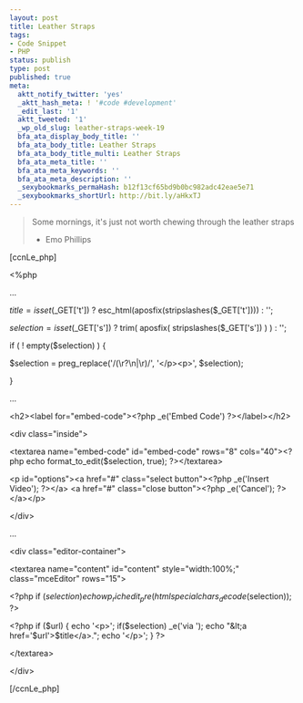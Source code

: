 ```yaml
---
layout: post
title: Leather Straps
tags:
- Code Snippet
- PHP
status: publish
type: post
published: true
meta:
  aktt_notify_twitter: 'yes'
  _aktt_hash_meta: ! '#code #development'
  _edit_last: '1'
  aktt_tweeted: '1'
  _wp_old_slug: leather-straps-week-19
  bfa_ata_display_body_title: ''
  bfa_ata_body_title: Leather Straps
  bfa_ata_body_title_multi: Leather Straps
  bfa_ata_meta_title: ''
  bfa_ata_meta_keywords: ''
  bfa_ata_meta_description: ''
  _sexybookmarks_permaHash: b12f13cf65bd9b0bc982adc42eae5e71
  _sexybookmarks_shortUrl: http://bit.ly/aHkxTJ
---
```

<blockquote>Some mornings, it's just not worth chewing through the leather straps

- Emo Phillips</blockquote>
[ccnLe_php]

&lt;%php

...

$title = isset($_GET['t']) ? esc_html(aposfix(stripslashes($_GET['t']))) : '';

$selection = isset($_GET['s']) ? trim( aposfix( stripslashes($_GET['s']) ) ) : '';

if ( ! empty($selection) ) {

$selection = preg_replace('/(\r?\n|\r)/', '&lt;/p&gt;&lt;p&gt;', $selection);

}

...

&lt;h2&gt;&lt;label for="embed-code"&gt;&lt;?php _e('Embed Code') ?&gt;&lt;/label&gt;&lt;/h2&gt;

&lt;div class="inside"&gt;

&lt;textarea name="embed-code" id="embed-code" rows="8" cols="40"&gt;&lt;?php echo format_to_edit($selection, true); ?&gt;&lt;/textarea&gt;

&lt;p id="options"&gt;&lt;a href="#" class="select button"&gt;&lt;?php _e('Insert Video'); ?&gt;&lt;/a&gt; &lt;a href="#" class="close button"&gt;&lt;?php _e('Cancel'); ?&gt;&lt;/a&gt;&lt;/p&gt;

&lt;/div&gt;

...

&lt;div class="editor-container"&gt;

&lt;textarea name="content" id="content" style="width:100%;" class="mceEditor" rows="15"&gt;

&lt;?php if ($selection) echo wp_richedit_pre(htmlspecialchars_decode($selection)); ?&gt;

&lt;?php if ($url) { echo '&lt;p&gt;'; if($selection) _e('via '); echo "&lt;a href='$url'&gt;$title&lt;/a&gt;."; echo '&lt;/p&gt;'; } ?&gt;

&lt;/textarea&gt;

&lt;/div&gt;

[/ccnLe_php] 
